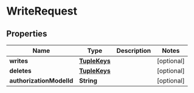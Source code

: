 

# WriteRequest


## Properties

| Name | Type | Description | Notes |
|------------ | ------------- | ------------- | -------------|
|**writes** | [**TupleKeys**](TupleKeys.md) |  |  [optional] |
|**deletes** | [**TupleKeys**](TupleKeys.md) |  |  [optional] |
|**authorizationModelId** | **String** |  |  [optional] |



